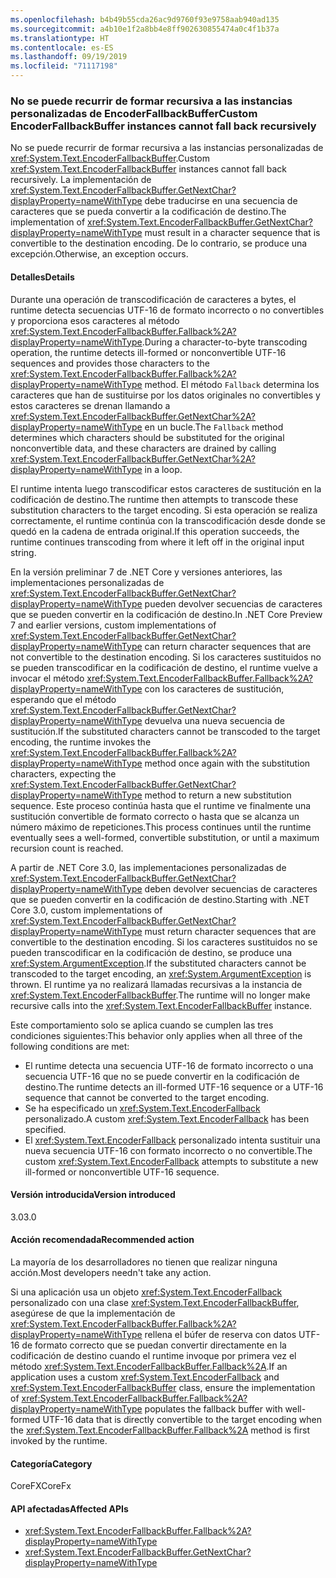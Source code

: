 ```yaml
---
ms.openlocfilehash: b4b49b55cda26ac9d9760f93e9758aab940ad135
ms.sourcegitcommit: a4b10e1f2a8bb4e8ff902630855474a0c4f1b37a
ms.translationtype: HT
ms.contentlocale: es-ES
ms.lasthandoff: 09/19/2019
ms.locfileid: "71117198"
---
```

### <a name="custom-encoderfallbackbuffer-instances-cannot-fall-back-recursively"></a><span data-ttu-id="66c64-101">No se puede recurrir de formar recursiva a las instancias personalizadas de EncoderFallbackBuffer</span><span class="sxs-lookup"><span data-stu-id="66c64-101">Custom EncoderFallbackBuffer instances cannot fall back recursively</span></span>

<span data-ttu-id="66c64-102">No se puede recurrir de formar recursiva a las instancias personalizadas de <xref:System.Text.EncoderFallbackBuffer>.</span><span class="sxs-lookup"><span data-stu-id="66c64-102">Custom <xref:System.Text.EncoderFallbackBuffer> instances cannot fall back recursively.</span></span> <span data-ttu-id="66c64-103">La implementación de <xref:System.Text.EncoderFallbackBuffer.GetNextChar?displayProperty=nameWithType> debe traducirse en una secuencia de caracteres que se pueda convertir a la codificación de destino.</span><span class="sxs-lookup"><span data-stu-id="66c64-103">The implementation of <xref:System.Text.EncoderFallbackBuffer.GetNextChar?displayProperty=nameWithType> must result in a character sequence that is convertible to the destination encoding.</span></span> <span data-ttu-id="66c64-104">De lo contrario, se produce una excepción.</span><span class="sxs-lookup"><span data-stu-id="66c64-104">Otherwise, an exception occurs.</span></span> 

#### <a name="details"></a><span data-ttu-id="66c64-105">Detalles</span><span class="sxs-lookup"><span data-stu-id="66c64-105">Details</span></span>

<span data-ttu-id="66c64-106">Durante una operación de transcodificación de caracteres a bytes, el runtime detecta secuencias UTF-16 de formato incorrecto o no convertibles y proporciona esos caracteres al método <xref:System.Text.EncoderFallbackBuffer.Fallback%2A?displayProperty=nameWithType>.</span><span class="sxs-lookup"><span data-stu-id="66c64-106">During a character-to-byte transcoding operation, the runtime detects ill-formed or nonconvertible UTF-16 sequences and provides those characters to the <xref:System.Text.EncoderFallbackBuffer.Fallback%2A?displayProperty=nameWithType> method.</span></span> <span data-ttu-id="66c64-107">El método `Fallback` determina los caracteres que han de sustituirse por los datos originales no convertibles y estos caracteres se drenan llamando a <xref:System.Text.EncoderFallbackBuffer.GetNextChar%2A?displayProperty=nameWithType> en un bucle.</span><span class="sxs-lookup"><span data-stu-id="66c64-107">The `Fallback` method determines which characters should be substituted for the original nonconvertible data, and these characters are drained by calling <xref:System.Text.EncoderFallbackBuffer.GetNextChar%2A?displayProperty=nameWithType> in a loop.</span></span>

<span data-ttu-id="66c64-108">El runtime intenta luego transcodificar estos caracteres de sustitución en la codificación de destino.</span><span class="sxs-lookup"><span data-stu-id="66c64-108">The runtime then attempts to transcode these substitution characters to the target encoding.</span></span> <span data-ttu-id="66c64-109">Si esta operación se realiza correctamente, el runtime continúa con la transcodificación desde donde se quedó en la cadena de entrada original.</span><span class="sxs-lookup"><span data-stu-id="66c64-109">If this operation succeeds, the runtime continues transcoding from where it left off in the original input string.</span></span> 

<span data-ttu-id="66c64-110">En la versión preliminar 7 de .NET Core y versiones anteriores, las implementaciones personalizadas de <xref:System.Text.EncoderFallbackBuffer.GetNextChar?displayProperty=nameWithType> pueden devolver secuencias de caracteres que se pueden convertir en la codificación de destino.</span><span class="sxs-lookup"><span data-stu-id="66c64-110">In .NET Core Preview 7 and earlier versions, custom implementations of <xref:System.Text.EncoderFallbackBuffer.GetNextChar?displayProperty=nameWithType> can return character sequences that are not convertible to the destination encoding.</span></span> <span data-ttu-id="66c64-111">Si los caracteres sustituidos no se pueden transcodificar en la codificación de destino, el runtime vuelve a invocar el método <xref:System.Text.EncoderFallbackBuffer.Fallback%2A?displayProperty=nameWithType> con los caracteres de sustitución, esperando que el método <xref:System.Text.EncoderFallbackBuffer.GetNextChar?displayProperty=nameWithType> devuelva una nueva secuencia de sustitución.</span><span class="sxs-lookup"><span data-stu-id="66c64-111">If the substituted characters cannot be transcoded to the target encoding, the runtime invokes the <xref:System.Text.EncoderFallbackBuffer.Fallback%2A?displayProperty=nameWithType> method once again with the substitution characters, expecting the <xref:System.Text.EncoderFallbackBuffer.GetNextChar?displayProperty=nameWithType> method to return a new substitution sequence.</span></span> <span data-ttu-id="66c64-112">Este proceso continúa hasta que el runtime ve finalmente una sustitución convertible de formato correcto o hasta que se alcanza un número máximo de repeticiones.</span><span class="sxs-lookup"><span data-stu-id="66c64-112">This process continues until the runtime eventually sees a well-formed, convertible substitution, or until a maximum recursion count is reached.</span></span>

<span data-ttu-id="66c64-113">A partir de .NET Core 3.0, las implementaciones personalizadas de <xref:System.Text.EncoderFallbackBuffer.GetNextChar?displayProperty=nameWithType> deben devolver secuencias de caracteres que se pueden convertir en la codificación de destino.</span><span class="sxs-lookup"><span data-stu-id="66c64-113">Starting with .NET Core 3.0, custom implementations of <xref:System.Text.EncoderFallbackBuffer.GetNextChar?displayProperty=nameWithType> must return character sequences that are convertible to the destination encoding.</span></span> <span data-ttu-id="66c64-114">Si los caracteres sustituidos no se pueden transcodificar en la codificación de destino, se produce una <xref:System.ArgumentException>.</span><span class="sxs-lookup"><span data-stu-id="66c64-114">If the substituted characters cannot be transcoded to the target encoding, an <xref:System.ArgumentException> is thrown.</span></span> <span data-ttu-id="66c64-115">El runtime ya no realizará llamadas recursivas a la instancia de <xref:System.Text.EncoderFallbackBuffer>.</span><span class="sxs-lookup"><span data-stu-id="66c64-115">The runtime will no longer make recursive calls into the <xref:System.Text.EncoderFallbackBuffer> instance.</span></span> 

<span data-ttu-id="66c64-116">Este comportamiento solo se aplica cuando se cumplen las tres condiciones siguientes:</span><span class="sxs-lookup"><span data-stu-id="66c64-116">This behavior only applies when all three of the following conditions are met:</span></span>

- <span data-ttu-id="66c64-117">El runtime detecta una secuencia UTF-16 de formato incorrecto o una secuencia UTF-16 que no se puede convertir en la codificación de destino.</span><span class="sxs-lookup"><span data-stu-id="66c64-117">The runtime detects an ill-formed UTF-16 sequence or a UTF-16 sequence that cannot be converted to the target encoding.</span></span>
- <span data-ttu-id="66c64-118">Se ha especificado un <xref:System.Text.EncoderFallback> personalizado.</span><span class="sxs-lookup"><span data-stu-id="66c64-118">A custom <xref:System.Text.EncoderFallback> has been specified.</span></span>
- <span data-ttu-id="66c64-119">El <xref:System.Text.EncoderFallback> personalizado intenta sustituir una nueva secuencia UTF-16 con formato incorrecto o no convertible.</span><span class="sxs-lookup"><span data-stu-id="66c64-119">The custom <xref:System.Text.EncoderFallback> attempts to substitute a new ill-formed or nonconvertible UTF-16 sequence.</span></span>

#### <a name="version-introduced"></a><span data-ttu-id="66c64-120">Versión introducida</span><span class="sxs-lookup"><span data-stu-id="66c64-120">Version introduced</span></span>

<span data-ttu-id="66c64-121">3.0</span><span class="sxs-lookup"><span data-stu-id="66c64-121">3.0</span></span>

#### <a name="recommended-action"></a><span data-ttu-id="66c64-122">Acción recomendada</span><span class="sxs-lookup"><span data-stu-id="66c64-122">Recommended action</span></span>

<span data-ttu-id="66c64-123">La mayoría de los desarrolladores no tienen que realizar ninguna acción.</span><span class="sxs-lookup"><span data-stu-id="66c64-123">Most developers needn't take any action.</span></span>

<span data-ttu-id="66c64-124">Si una aplicación usa un objeto <xref:System.Text.EncoderFallback> personalizado con una clase <xref:System.Text.EncoderFallbackBuffer>, asegúrese de que la implementación de <xref:System.Text.EncoderFallbackBuffer.Fallback%2A?displayProperty=nameWithType> rellena el búfer de reserva con datos UTF-16 de formato correcto que se puedan convertir directamente en la codificación de destino cuando el runtime invoque por primera vez el método <xref:System.Text.EncoderFallbackBuffer.Fallback%2A>.</span><span class="sxs-lookup"><span data-stu-id="66c64-124">If an application uses a custom <xref:System.Text.EncoderFallback> and <xref:System.Text.EncoderFallbackBuffer> class, ensure the implementation of <xref:System.Text.EncoderFallbackBuffer.Fallback%2A?displayProperty=nameWithType> populates the fallback buffer with well-formed UTF-16 data that is directly convertible to the target encoding when the <xref:System.Text.EncoderFallbackBuffer.Fallback%2A> method is first invoked by the runtime.</span></span>

#### <a name="category"></a><span data-ttu-id="66c64-125">Categoría</span><span class="sxs-lookup"><span data-stu-id="66c64-125">Category</span></span>

<span data-ttu-id="66c64-126">CoreFX</span><span class="sxs-lookup"><span data-stu-id="66c64-126">CoreFx</span></span>

#### <a name="affected-apis"></a><span data-ttu-id="66c64-127">API afectadas</span><span class="sxs-lookup"><span data-stu-id="66c64-127">Affected APIs</span></span>

- <xref:System.Text.EncoderFallbackBuffer.Fallback%2A?displayProperty=nameWithType>
- <xref:System.Text.EncoderFallbackBuffer.GetNextChar?displayProperty=nameWithType>

<!--

### Affected APIs

- `Overload:System.Text.EncoderFallbackBuffer.Fallback`
- `M:System.Text.EncoderFallbackBuffer.GetNextChar`

-->